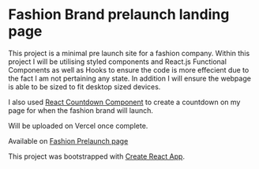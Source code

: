 # Fashion Brand prelaunch landing page 



This project is a minimal pre launch site for a fashion company. 
Within this project I will be utilising styled components and React.js Functional Components as well as Hooks to ensure the code is more effecient due to the fact I am not pertaining any state. In addition I will ensure the webpage is able to be sized to fit desktop sized devices. 

I also used [React Countdown Component](https://github.com/ndresx/react-countdown) to create a countdown on my page for when the fashion brand will launch. 

Will be uploaded on Vercel once complete.

Available on [Fashion Prelaunch page](https://fashion-landing-page-eight.vercel.app/)

This project was bootstrapped with [Create React App](https://github.com/facebook/create-react-app).
